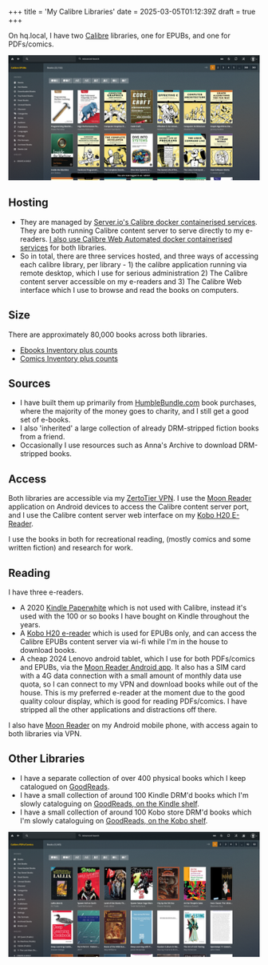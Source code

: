 +++
title = 'My Calibre Libraries'
date = 2025-03-05T01:12:39Z
draft = true
+++

On hq.local, I have two [Calibre](https://calibre-ebook.com/) libraries, one for EPUBs, and one for PDFs/comics.

![Comics library on Calibre Web Automated](calibre-library-comics.png)

## Hosting

* They are managed by [Server.io's Calibre docker containerised services](https://docs.linuxserver.io/images/docker-calibre/). They are both running Calibre content server to serve directly to my e-readers. [I also use Calibre Web Automated docker containerised services](https://github.com/crocodilestick/Calibre-Web-Automated) for both libraries.
* So in total, there are three services hosted, and three ways of accessing each calibre library, per library - 1) the calibre application running via remote desktop, which I use for serious administration 2) The Calibre content server accessible on my e-readers and 3) The Calibre Web interface which I use to browse and read the books on computers.

## Size

There are approximately 80,000 books across both libraries.

* [Ebooks Inventory plus counts](https://home.davidcraddock.net/ebooks-inventory.html)
* [Comics Inventory plus counts](https://home.davidcraddock.net/comics-inventory.html)

## Sources

* I have built them up primarily from [HumbleBundle.com](https://HumbleBundle.com) book purchases, where the majority of the money goes to charity, and I still get a good set of e-books.
* I also 'inherited' a large collection of already DRM-stripped fiction books from a friend.
* Occasionally I use resources such as Anna's Archive to download DRM-stripped books.

## Access

Both libraries are accessible via my [ZertoTier VPN](https://www.zerotier.com/). I use the [Moon Reader](https://www.moondownload.com) application on Android devices to access the Calibre content server port, and I use the Calibre content server web interface on my [Kobo H20 E-Reader](https://www.kobo.com/).

I use the books in both for recreational reading, (mostly comics and some written fiction) and research for work.

## Reading

I have three e-readers.

* A 2020 [Kindle Paperwhite](https://www.amazon.co.uk/kindle-paperwhite-2024) which is not used with Calibre, instead it's used with the 100 or so books I have bought on Kindle throughout the years.
* A [Kobo H20 e-reader](https://uk.kobobooks.com/products/kobo-libra-h2o) which is used for EPUBs only, and can access the Calibre EPUBs content server via wi-fi while I'm in the house to download books.
* A cheap 2024 Lenovo android tablet, which I use for both PDFs/comics and EPUBs, via the [Moon Reader Android app](https://www.moondownload.com/]). It also has a SIM card with a 4G data connection with a small amount of monthly data use quota, so I can connect to my VPN and download books while out of the house. This is my preferred e-reader at the moment due to the good quality colour display, which is good for reading PDFs/comics. I have stripped all the other applications and distractions off there.

I also have [Moon Reader](https://www.moondownload.com/) on my Android mobile phone, with access again to both libraries via VPN.

## Other Libraries

* I have a separate collection of over 400 physical books which I keep catalogued on [GoodReads](https://www.goodreads.com/review/list/22437975).
* I have a small collection of around 100 Kindle DRM'd books which I'm slowly cataloguing on [GoodReads, on the Kindle shelf](https://www.goodreads.com/review/list/22437975).
* I have a small collection of around 100 Kobo store DRM'd books which I'm slowly cataloguing on [GoodReads, on the Kobo shelf](https://www.goodreads.com/review/list/22437975).

![Ebooks library on Calibre Web Automated](calibre-library-ebooks.png)


